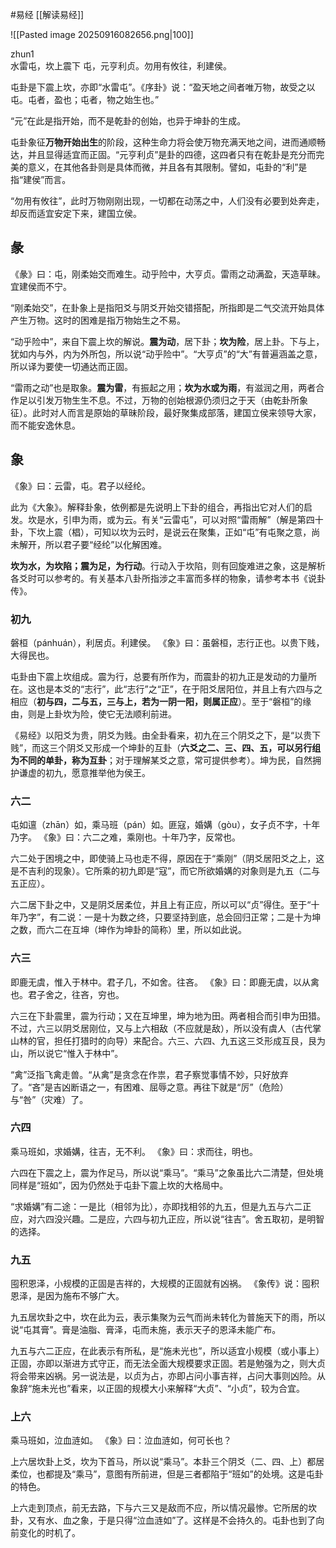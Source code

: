 #易经 [[解读易经]]

![[Pasted image 20250916082656.png|100]]

zhun1    
水雷屯，坎上震下
屯，元亨利贞。勿用有攸往，利建侯。

屯卦是下震上坎，亦即“水雷屯”。《序卦》说：“盈天地之间者唯万物，故受之以屯。屯者，盈也；屯者，物之始生也。”

“元”在此是指开始，而不是乾卦的创始，也异于坤卦的生成。

屯卦象征**万物开始出生**的阶段，这种生命力将会使万物充满天地之间，进而通顺畅达，并且显得适宜而正固。“元亨利贞”是卦的四德，这四者只有在乾卦是充分而完美的意义，在其他各卦则是具体而微，并且各有其限制。譬如，屯卦的“利”是指“建侯”而言。

“勿用有攸往”，此时万物刚刚出现，一切都在动荡之中，人们没有必要到处奔走，却反而适宜安定下来，建国立侯。


## 彖
《彖》曰：屯，刚柔始交而难生。动乎险中，大亨贞。雷雨之动满盈，天造草昧。宜建侯而不宁。

“刚柔始交”，在卦象上是指阳爻与阴爻开始交错搭配，所指即是二气交流开始具体产生万物。这时的困难是指万物始生之不易。

“动乎险中”，来自下震上坎的解说。**震为动**，居下卦；**坎为险**，居上卦。下与上，犹如内与外，内为外所包，所以说“动乎险中”。“大亨贞”的“大”有普遍涵盖之意，所以译为要使一切通达而正固。

“雷雨之动”也是取象。**震为雷**，有振起之用；**坎为水或为雨**，有滋润之用，两者合作足以引发万物生生不息。不过，万物的创始根源仍须归之于天（由乾卦所象征）。此时对人而言是原始的草昧阶段，最好聚集成部落，建国立侯来领导大家，而不能安逸休息。


## 象
《象》曰：云雷，屯。君子以经纶。

此为《大象》。解释卦象，依例都是先说明上下卦的组合，再指出它对人们的启发。坎是水，引申为雨，或为云。有关“云雷屯”，可以对照“雷雨解”（解是第四十卦，下坎上震（椙），可知以坎为云时，是说云在聚集，正如“屯”有屯聚之意，尚未解开，所以君子要“经纶”以化解困难。

**坎为水，为坎陷；震为足，为行动**。行动入于坎陷，则有回旋难进之象，这是解析各爻时可以参考的。有关基本八卦所指涉之丰富而多样的物象，请参考本书《说卦传》。


### 初九
磐桓（pánhuán），利居贞。利建侯。
《象》曰：虽磐桓，志行正也。以贵下贱，大得民也。

屯卦由下震上坎组成。震为行，总要有所作为，而震卦的初九正是发动的力量所在。这也是本爻的“志行”，此“志行”之“正”，在于阳爻居阳位，并且上有六四与之相应（**初与四，二与五，三与上，若为一阴一阳，则属正应**）。至于“磐桓”的缘由，则是上卦坎为险，使它无法顺利前进。

《易经》以阳爻为贵，阴爻为贱。由全卦看来，初九在三个阴爻之下，是“以贵下贱”，而这三个阴爻又形成一个坤卦的互卦（**六爻之二、三、四、五，可以另行组为不同的单卦，称为互卦**；对于理解某爻之意，常可提供参考）。坤为民，自然拥护谦虚的初九，愿意推举他为侯王。

### 六二
屯如邅（zhān）如，乘马班（pán）如。匪寇，婚媾（gòu），女子贞不字，十年乃字。
《象》曰：六二之难，乘刚也。十年乃字，反常也。

六二处于困境之中，即使骑上马也走不得，原因在于“乘刚”（阴爻居阳爻之上，这是不吉利的现象）。它所乘的初九即是“寇”，而它所欲婚媾的对象则是九五（二与五正应）。

六二居下卦之中，又是阴爻居柔位，并且上有正应，所以可以“贞”得住。至于“十年乃字”，有二说：一是十为数之终，只要坚持到底，总会回归正常；二是十为坤之数，而六二在互坤（坤作为坤卦的简称）里，所以如此说。


### 六三
即鹿无虞，惟入于林中。君子几，不如舍。往吝。
《象》曰：即鹿无虞，以从禽也。君子舍之，往吝，穷也。

六三在下卦震里，震为行动；又在互坤里，坤为地为田。两者相合而引申为田猎。不过，六三以阴爻居刚位，又与上六相敌（不应就是敌），所以没有虞人（古代掌山林的官，担任打猎时的向导）来配合。六三、六四、九五这三爻形成互艮，艮为山，所以说它“惟入于林中”。

“禽”泛指飞禽走兽。“从禽”是贪念在作祟，君子察觉事情不妙，只好放弃了。“吝”是吉凶断语之一，有困难、屈辱之意。再往下就是“厉”（危险）与“咎”（灾难）了。


### 六四
乘马班如，求婚媾，往吉，无不利。
《象》曰：求而往，明也。

六四在下震之上，震为作足马，所以说“乘马”。“乘马”之象虽比六二清楚，但处境同样是“班如”，因为仍然处于屯卦下震上坎的大格局中。

“求婚媾”有二途：一是比（相邻为比），亦即找相邻的九五，但是九五与六二正应，对六四没兴趣。二是应，六四与初九正应，所以说“往吉”。舍五取初，是明智的选择。


### 九五
囤积恩泽，小规模的正固是吉祥的，大规模的正固就有凶祸。
《象传》说：囤积恩泽，是因为施布不够广大。

九五居坎卦之中，坎在此为云，表示集聚为云气而尚未转化为普施天下的雨，所以说“屯其膏”。膏是油脂、膏泽，屯而未施，表示天子的恩泽未能广布。

九五与六二正应，在此表示有所私，是“施未光也”，所以适宜小规模（或小事上）正固，亦即以渐进方式守正，而无法全面大规模要求正固。若是勉强为之，则大贞将会带来凶祸。另一说法是，以贞为占，亦即占问小事吉祥，占问大事则凶险。从象辞“施未光也”看来，以正固的规模大小来解释“大贞”、“小贞”，较为合宜。


### 上六
乘马班如，泣血涟如。
《象》曰：泣血涟如，何可长也？

上六居坎卦上爻，坎为下首马，所以说“乘马”。本卦三个阴爻（二、四、上）都居柔位，也都提及“乘马”，意图有所前进，但是三者都陷于“班如”的处境。这是屯卦的特色。

上六走到顶点，前无去路，下与六三又是敌而不应，所以情况最惨。它所居的坎卦，又有水、血之象，于是只得“泣血涟如”了。这样是不会持久的。屯卦也到了向前变化的时机了。

































